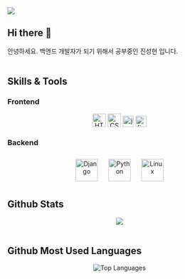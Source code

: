 <img src="https://capsule-render.vercel.app/api?type=wave&color=auto&height=300&section=header&text=Welcome%20GitHub&fontSize=80" />


## Hi there 👋
안녕하세요. 백엔드 개발자가 되기 위해서 공부중인 진성현 입니다. 
<br/><br/>
## Skills & Tools

### Frontend  
<div align="center">  
<img src="https://cdn.worldvectorlogo.com/logos/html-1.svg" alt="HTML5" height="30"/> <img src="https://cdn.worldvectorlogo.com/logos/css-3.svg" alt="CSS3" height="30"/> <img src="https://cdn.worldvectorlogo.com/logos/logo-javascript.svg" alt="javascript" height="25"/>
<img src="https://cdn.worldvectorlogo.com/logos/figma-5.svg" alt="figma" height="25"/>
</div>

### Backend  
<div align="center">  
<img style="margin: 10px" src="https://profilinator.rishav.dev/skills-assets/django-original.svg" alt="Django" height="50" />  
<img style="margin: 10px" src="https://profilinator.rishav.dev/skills-assets/python-original.svg" alt="Python" height="50" />
<img style="margin: 10px" src="https://profilinator.rishav.dev/skills-assets/linux-original.svg" alt="Linux" height="50" />    
</div>


## Github Stats  
<div align="center"><img src="https://github-readme-stats.vercel.app/api?username=Jinseonghyun&show_icons=true&count_private=true&hide_border=true" align="center" /></div>

<br/>

## Github Most Used Languages  
<div align="center">
  <img src="https://github-readme-stats.vercel.app/api/top-langs/?username=Jinseonghyun&layout=compact" alt="Top Languages">
</div>

